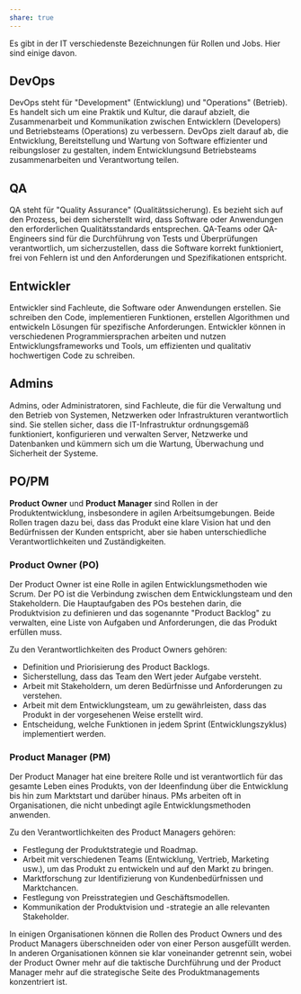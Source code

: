 ```yaml
---
share: true
---
```


Es gibt in der IT verschiedenste Bezeichnungen für Rollen und Jobs. Hier sind einige davon.

## DevOps

DevOps steht für "Development" (Entwicklung) und "Operations" (Betrieb). Es handelt sich um eine Praktik und Kultur, die darauf abzielt, die Zusammenarbeit und Kommunikation zwischen Entwicklern (Developers) und Betriebsteams (Operations) zu verbessern. DevOps zielt darauf ab, die Entwicklung, Bereitstellung und Wartung von Software effizienter und reibungsloser zu gestalten, indem Entwicklungsund Betriebsteams zusammenarbeiten und Verantwortung teilen.

## QA

QA steht für "Quality Assurance" (Qualitätssicherung). Es bezieht sich auf den Prozess, bei dem sicherstellt wird, dass Software oder Anwendungen den erforderlichen Qualitätsstandards entsprechen. QA-Teams oder QA-Engineers sind für die Durchführung von Tests und Überprüfungen verantwortlich, um sicherzustellen, dass die Software korrekt funktioniert, frei von Fehlern ist und den Anforderungen und Spezifikationen entspricht.

## Entwickler

Entwickler sind Fachleute, die Software oder Anwendungen erstellen. Sie schreiben den Code, implementieren Funktionen, erstellen Algorithmen und entwickeln Lösungen für spezifische Anforderungen. Entwickler können in verschiedenen Programmiersprachen arbeiten und nutzen Entwicklungsframeworks und Tools, um effizienten und qualitativ hochwertigen Code zu schreiben.

## Admins

Admins, oder Administratoren, sind Fachleute, die für die Verwaltung und den Betrieb von Systemen, Netzwerken oder Infrastrukturen verantwortlich sind. Sie stellen sicher, dass die IT-Infrastruktur ordnungsgemäß funktioniert, konfigurieren und verwalten Server, Netzwerke und Datenbanken und kümmern sich um die Wartung, Überwachung und Sicherheit der Systeme.

## PO/PM

**Product Owner** und **Product Manager** sind Rollen in der Produktentwicklung, insbesondere in agilen Arbeitsumgebungen. Beide Rollen tragen dazu bei, dass das Produkt eine klare Vision hat und den Bedürfnissen der Kunden entspricht, aber sie haben unterschiedliche Verantwortlichkeiten und Zuständigkeiten.

### Product Owner (PO)

Der Product Owner ist eine Rolle in agilen Entwicklungsmethoden wie Scrum. Der PO ist die Verbindung zwischen dem Entwicklungsteam und den Stakeholdern. Die Hauptaufgaben des POs bestehen darin, die Produktvision zu definieren und das sogenannte "Product Backlog" zu verwalten, eine Liste von Aufgaben und Anforderungen, die das Produkt erfüllen muss.

Zu den Verantwortlichkeiten des Product Owners gehören:

- Definition und Priorisierung des Product Backlogs.
- Sicherstellung, dass das Team den Wert jeder Aufgabe versteht.
- Arbeit mit Stakeholdern, um deren Bedürfnisse und Anforderungen zu verstehen.
- Arbeit mit dem Entwicklungsteam, um zu gewährleisten, dass das Produkt in der vorgesehenen Weise erstellt wird.
- Entscheidung, welche Funktionen in jedem Sprint (Entwicklungszyklus) implementiert werden.

### Product Manager (PM)

Der Product Manager hat eine breitere Rolle und ist verantwortlich für das gesamte Leben eines Produkts, von der Ideenfindung über die Entwicklung bis hin zum Marktstart und darüber hinaus. PMs arbeiten oft in Organisationen, die nicht unbedingt agile Entwicklungsmethoden anwenden.

Zu den Verantwortlichkeiten des Product Managers gehören:

- Festlegung der Produktstrategie und Roadmap.
- Arbeit mit verschiedenen Teams (Entwicklung, Vertrieb, Marketing usw.), um das Produkt zu entwickeln und auf den Markt zu bringen.
- Marktforschung zur Identifizierung von Kundenbedürfnissen und Marktchancen.
- Festlegung von Preisstrategien und Geschäftsmodellen.
- Kommunikation der Produktvision und -strategie an alle relevanten Stakeholder.

In einigen Organisationen können die Rollen des Product Owners und des Product Managers überschneiden oder von einer Person ausgefüllt werden. In anderen Organisationen können sie klar voneinander getrennt sein, wobei der Product Owner mehr auf die taktische Durchführung und der Product Manager mehr auf die strategische Seite des Produktmanagements konzentriert ist.